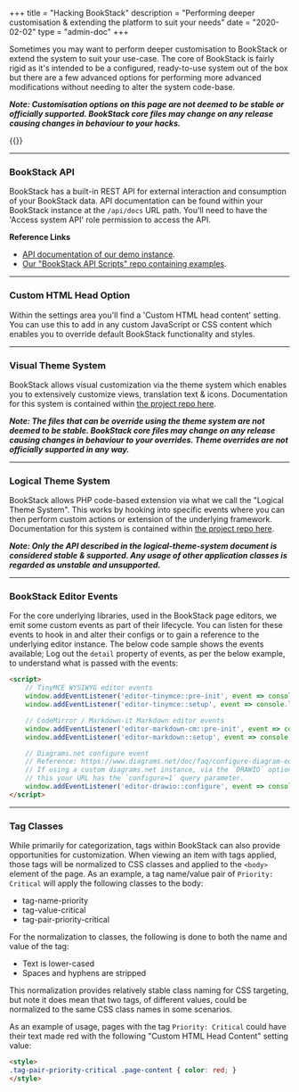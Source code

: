 +++
title = "Hacking BookStack"
description = "Performing deeper customisation & extending the platform to suit your needs"
date = "2020-02-02"
type = "admin-doc"
+++

Sometimes you may want to perform deeper customisation to BookStack or extend the system to suit your use-case. The core of BookStack is fairly rigid as it's intended to be a configured, ready-to-use system out of the box but there are a few advanced options for performing more advanced modifications without needing to alter the system code-base.

_**Note: Customisation options on this page are not deemed to be stable or officially supported. BookStack core files may change on any release causing changes in behaviour to your hacks.**_

{{<toc>}}

---


### BookStack API

BookStack has a built-in REST API for external interaction and consumption of your BookStack data. API documentation can be found within your BookStack instance at the `/api/docs` URL path. You'll need to have the 'Access system API' role permission to access the API.

**Reference Links**

- [API documentation of our demo instance](https://demo.bookstackapp.com/api/docs).
- [Our "BookStack API Scripts" repo containing examples](https://github.com/BookStackApp/api-scripts).

---

### Custom HTML Head Option

Within the settings area you'll find a 'Custom HTML head content' setting. You can use this to add in any custom JavaScript or CSS content which enables you to override default BookStack functionality and styles.


---

### Visual Theme System

BookStack allows visual customization via the theme system which enables you to extensively customize views, translation text & icons.
Documentation for this system is contained within [the project repo here](https://github.com/BookStackApp/BookStack/blob/development/dev/docs/visual-theme-system.md).

_**Note: The files that can be override using the theme system are not deemed to be stable. BookStack core files may change on any release causing changes in behaviour to your overrides. Theme overrides are not officially supported in any way.**_


---

### Logical Theme System

BookStack allows PHP code-based extension via what we call the "Logical Theme System". 
This works by hooking into specific events where you can then perform custom actions or extension of the underlying framework.
Documentation for this system is contained within [the project repo here](https://github.com/BookStackApp/BookStack/blob/development/dev/docs/logical-theme-system.md).

_**Note: Only the API described in the logical-theme-system document is considered stable & supported. Any usage of other application classes is regarded as unstable and unsupported.**_

---

### BookStack Editor Events

For the core underlying libraries, used in the BookStack page editors, we emit some custom events as part of their lifecycle.
You can listen for these events to hook in and alter their configs or to gain a reference to the underlying editor instance.
The below code sample shows the events available; Log out the `detail` property of events, as per the below example, to understand what is passed with the events:

```html
<script>
	// TinyMCE WYSIWYG editor events
	window.addEventListener('editor-tinymce::pre-init', event => console.log('TINYMCE-PRE_INIT', event.detail));
	window.addEventListener('editor-tinymce::setup', event => console.log('TINYMCE-SETUP', event.detail));

	// CodeMirror / Markdown-it Markdown editor events
	window.addEventListener('editor-markdown-cm::pre-init', event => console.log('MARKDOWN-CODEMIRROR-PRE_INIT', event.detail));
	window.addEventListener('editor-markdown::setup', event => console.log('MARKDOWN-EDITOR-SETUP', event.detail));

	// Diagrams.net configure event
	// Reference: https://www.diagrams.net/doc/faq/configure-diagram-editor
	// If using a custom diagrams.net instance, via the `DRAWIO` option, you will need to ensure
	// this your URL has the `configure=1` query parameter.
	window.addEventListener('editor-drawio::configure', event => console.log('DIAGRAMS.NET-CONFIGURE', event.detail));
</script>
```

---

### Tag Classes

While primarily for categorization, tags within BookStack can also provide opportunities for customization.
When viewing an item with tags applied, those tags will be normalized to CSS classes and applied to the `<body>` element of the page. As an example, a tag name/value pair of `Priority: Critical` will apply the following classes to the body:

- tag-name-priority
- tag-value-critical
- tag-pair-priority-critical

For the normalization to classes, the following is done to both the name and value of the tag:

- Text is lower-cased
- Spaces and hyphens are stripped

This normalization provides relatively stable class naming for CSS targeting, but note it does mean that two tags, of different values, could be normalized to the same CSS class names in some scenarios.

As an example of usage, pages with the tag `Priority: Critical` could have their text made red with the following "Custom HTML Head Content" setting value:

```html
<style>
.tag-pair-priority-critical .page-content { color: red; }
</style>
```